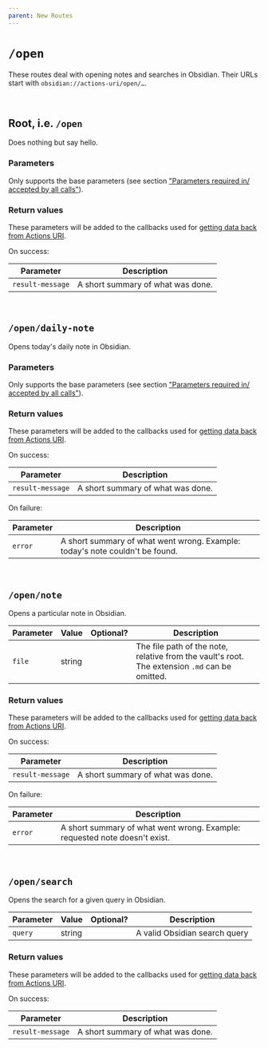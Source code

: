 ```yaml
---
parent: New Routes
---
```


# `/open`

These routes deal with opening notes and searches in Obsidian.  Their URLs start with `obsidian://actions-uri/open/…`.


&nbsp;


## Root, i.e. `/open`

Does nothing but say hello.

### Parameters
Only supports the base parameters (see section ["Parameters required in/ accepted by all calls"](../parameters.md)).

### Return values
These parameters will be added to the callbacks used for [getting data back from Actions URI](../callbacks.md).

On success:

| Parameter        | Description                       |
| ---------------- | --------------------------------- |
| `result-message` | A short summary of what was done. |


&nbsp;


## `/open/daily-note`
Opens today's daily note in Obsidian.

### Parameters
Only supports the base parameters (see section ["Parameters required in/ accepted by all calls"](../parameters.md)).

### Return values
These parameters will be added to the callbacks used for [getting data back from Actions URI](../callbacks.md).

On success:

| Parameter        | Description                       |
| ---------------- | --------------------------------- |
| `result-message` | A short summary of what was done. |

On failure:

| Parameter | Description                                                                  |
| --------- | ---------------------------------------------------------------------------- |
| `error`   | A short summary of what went wrong. Example: today's note couldn't be found. |


&nbsp;


## `/open/note`
Opens a particular note in Obsidian.

| Parameter | Value  | Optional? | Description                                                                                    |
| --------- | ------ |:---------:| ---------------------------------------------------------------------------------------------- |
| `file`    | string |           | The file path of the note, relative from the vault's root. The extension `.md` can be omitted. |

### Return values
These parameters will be added to the callbacks used for [getting data back from Actions URI](../callbacks.md).

On success:

| Parameter        | Description                       |
| ---------------- | --------------------------------- |
| `result-message` | A short summary of what was done. |

On failure:

| Parameter | Description                                                                |
| --------- | -------------------------------------------------------------------------- |
| `error`   | A short summary of what went wrong. Example: requested note doesn't exist. |


&nbsp;


## `/open/search`
Opens the search for a given query in Obsidian.

| Parameter | Value  | Optional? | Description                   |
| --------- | ------ |:---------:| ----------------------------- |
| `query`   | string |           | A valid Obsidian search query |

### Return values
These parameters will be added to the callbacks used for [getting data back from Actions URI](../callbacks.md).

On success:

| Parameter        | Description                       |
| ---------------- | --------------------------------- |
| `result-message` | A short summary of what was done. |
